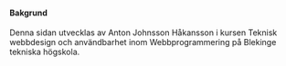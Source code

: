 #### Bakgrund

Denna sidan utvecklas av Anton Johnsson Håkansson
i kursen Teknisk webbdesign och användbarhet inom
Webbprogrammering på Blekinge tekniska högskola.
